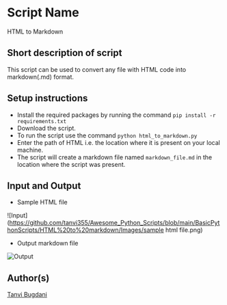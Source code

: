 # Script Name

HTML to Markdown

## Short description of script

This script can be used to convert any file with HTML code into markdown(.md) format.

## Setup instructions

- Install the required packages by running the command `pip install -r requirements.txt`
- Download the script.
- To run the script use the command `python html_to_markdown.py`
- Enter the path of HTML i.e. the location where it is present on your local machine.
- The script will create a markdown file named `markdown_file.md` in the location where the script was present.


## Input and Output

- Sample HTML file

![Input](https://github.com/tanvi355/Awesome_Python_Scripts/blob/main/BasicPythonScripts/HTML%20to%20markdown/Images/sample html file.png)

- Output markdown file

![Output](https://github.com/tanvi355/Awesome_Python_Scripts/blob/main/BasicPythonScripts/HTML%20to%20markdown/Images/output.png)

## Author(s)

[Tanvi Bugdani](https://github.com/tanvi355)

